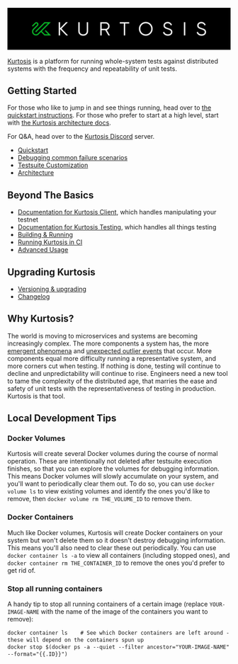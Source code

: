 ![](./images/horizontal-logo.jpg)

[Kurtosis](https://www.kurtosistech.com) is a platform for running whole-system tests against distributed systems with the frequency and repeatability of unit tests.

Getting Started
---------------
For those who like to jump in and see things running, head over to [the quickstart instructions][quickstart]. For those who prefer to start at a high level, start with [the Kurtosis architecture docs][architecture].

For Q&A, head over to the [Kurtosis Discord](https://discord.gg/6Jjp9c89z9) server.

* [Quickstart][quickstart]
* [Debugging common failure scenarios](./debugging-failed-tests.md)
* [Testsuite Customization](./testsuite-customization.md)
* [Architecture][architecture]

Beyond The Basics
-----------------
* [Documentation for Kurtosis Client](./kurtosis-client/lib-documentation), which handles manipulating your testnet
* [Documentation for Kurtosis Testing](./kurtosis-testsuite-api-lib/lib-documentation), which handles all things testing
* [Building & Running](./building-and-running.md)
* [Running Kurtosis in CI](./running-in-ci.md)
* [Advanced Usage](./advanced-usage.md)

Upgrading Kurtosis
------------------
* [Versioning & upgrading](./kurtosis-testsuite-api-lib/versioning-and-upgrading)
* [Changelog](./kurtosis-testsuite-api-lib/changelog)

Why Kurtosis?
-------------
The world is moving to microservices and systems are becoming increasingly complex. The more components a system has, the more [emergent phenomena](https://en.wikipedia.org/wiki/Emergence) and [unexpected outlier events](https://en.wikipedia.org/wiki/Black_swan_theory) that occur. More components equal more difficulty running a representative system, and more corners cut when testing. If nothing is done, testing will continue to decline and unpredictability will continue to rise. Engineers need a new tool to tame the complexity of the distributed age, that marries the ease and safety of unit tests with the representativeness of testing in production. Kurtosis is that tool.


Local Development Tips
----------------------
### Docker Volumes
Kurtosis will create several Docker volumes during the course of normal operation. These are intentionally not deleted after testsuite execution finishes, so that you can explore the volumes for debugging information. This means Docker volumes will slowly accumulate on your system, and you'll want to periodically clear them out. To do so, you can use `docker volume ls` to view existing volumes and identify the ones you'd like to remove, then `docker volume rm THE_VOLUME_ID` to remove them.

### Docker Containers
Much like Docker volumes, Kurtosis will create Docker containers on your system but won't delete them so it doesn't destroy debugging information. This means you'll also need to clear these out periodically. You can use `docker container ls -a` to view all containers (including stopped ones), and `docker container rm THE_CONTAINER_ID` to remove the ones you'd prefer to get rid of.

### Stop all running containers
A handy tip to stop all running containers of a certain image (replace `YOUR-IMAGE-NAME` with the name of the image of the containers you want to remove):

```
docker container ls    # See which Docker containers are left around - these will depend on the containers spun up
docker stop $(docker ps -a --quiet --filter ancestor="YOUR-IMAGE-NAME" --format="{{.ID}}")
```

[quickstart]: https://github.com/kurtosis-tech/kurtosis-testsuite-starter-pack/tree/master#testsuite-quickstart
[architecture]: ./architecture.md
